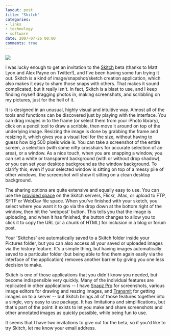 ```yaml
---
layout: post
title: "Skitch"
categories:
- links
- technology
- software
date: 2007-07-26 00:00
comments: true
---
```


<p class="img-shadow"><img src="http://www.rousette.org.uk/ee/images/uploads/skitch_snap-20070726-190718.png" /></p>

<p>I was lucky enough to get an invitation to the <a href="http://plasq.com/skitch">Skitch</a> beta (thanks to Matt Lyon and Alex Payne on Twitter!), and I've been having some fun trying it out. Skitch is a kind of image/snapshot/sketch creation application, which also makes it easy to share those snaps with others. That makes it sound complicated, but it really isn't. In fact, Skitch is a blast to use, and I keep finding myself dragging photos in, making screenshots, and scribbling on my pictures, just for the hell of it.</p>

<p>It is designed in an unusual, highly visual and intuitive way. Almost all of the tools and functions can be discovered just by playing with the interface. You can drag images in to the frame (or select them from your iPhoto library), click on a pencil tool to draw a scribble, then move it around on top of the underlying image. Resizing the image is done by grabbing the frame and resizing it, which gives you a visual feel for the size, without having to guess how big 500 pixels wide is. You can take a screenshot of the entire screen, a selection (with some nifty crosshairs for accurate selection of an area), or a window. As a nice touch, when you are snapping a window, you can set a white or transparent background (with or without drop shadow), or you can set your desktop background as the window background. To clarify this, even if your selected window is sitting on top of a messy pile of other windows, the screenshot will show it sitting on a clean desktop background.</p>

<p>The sharing options are quite extensive and equally easy to use. You can use the <a href="https://myskitch.com/">provided space</a> on the Skitch servers, Flickr, .Mac, or upload to FTP, SFTP or WebDav file space. When you've finished with your sketch, you select where you want it to go via the drop down at the bottom right of the window, then hit the 'webpost' button. This tells you that the image is uploading, and when it has finished, the button changes to allow you to click it to copy the URL (or a chunk of HTML) for inclusion in a blog or forum post.</p>

<p>Your 'Skitches' are automatically saved to a Skitch folder inside your Pictures folder, but you can also access all your saved or uploaded images via the history feature. It's a simple thing, but having images automatically saved to a particular folder (but being able to find them again easily via the interface of the application) removes another barrier by giving you one less decision to make.</p>

<p>Skitch is one of those applications that you didn't know you needed, but become indispensible very quickly. Many of the individual features are replicated in other applications -- I have <a href="http://www.ambrosiasw.com/utilities/snapzprox/">Snapz Pro</a> for screenshots, various image editors for drawing and reszing images, and <a href="http://www.panic.com/transmit/">Transmit</a> for getting images on to a server -- but Skitch brings all of those features together into a single, very easy to use package. It has limitations and simplifications, but that's part of the point: it exists to let you make and share screenshots and other annotated images as quickly possible, while being fun to use.</p>

<p>It seems that I have two invitations to give out for the beta, so if you'd like to try Skitch, let me know your email address.</p>


